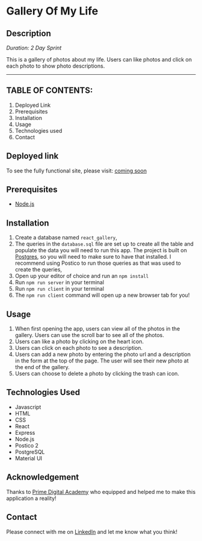 # Gallery Of My Life

## Description

_Duration: 2 Day Sprint_

This is a gallery of photos about my life. Users can like photos and click on each photo to show photo descriptions. 

---
## **TABLE OF CONTENTS:**
1. Deployed Link
1. Prerequisites
1. Installation
1. Usage
1. Technologies used
1. Contact

## Deployed link
To see the fully functional site, please visit: [coming soon](www.heroku.com)


## Prerequisites
- [Node.js](https://nodejs.org/en/)


## Installation

1. Create a database named `react_gallery`,
2. The queries in the `database.sql` file are set up to create all the table and populate the data you will need to run this app. The project is built on [Postgres](https://www.postgresql.org/download/), so you will need to make sure to have that installed. I recommend using Postico to run those queries as that was used to create the queries, 
3. Open up your editor of choice and run an `npm install`
4. Run `npm run server` in your terminal
5. Run `npm run client` in your terminal
6. The `npm run client` command will open up a new browser tab for you!

## Usage

1. When first opening the app, users can view all of the photos in the gallery. Users can use the scroll bar to see all of the photos.
2. Users can like a photo by clicking on the heart icon.  
3. Users can click on each photo to see a description. 
4. Users can add a new photo by entering the photo url and a description in the form at the top of the page. The user will see their new photo at the end of the gallery. 
5. Users can choose to delete a photo by clicking the trash can icon.

## Technologies Used

* Javascript 
* HTML
* CSS
* React
* Express
* Node.js
* Postico 2
* PostgreSQL
* Material UI 


## Acknowledgement
Thanks to [Prime Digital Academy](www.primeacademy.io) who equipped and helped me to make this application a reality!

## Contact
Please connect with me on [LinkedIn](https://www.linkedin.com/in/andrearlove/) and let me know what you think! 
